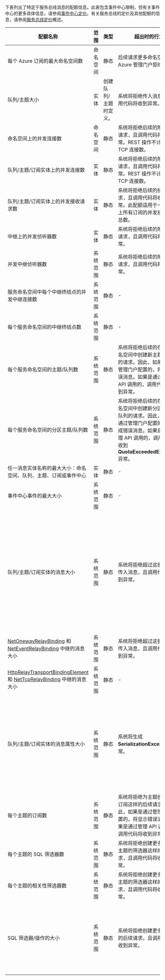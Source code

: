 下表列出了特定于服务总线消息的配额信息。此表包含事件中心限制，但有关事件中心的更多具体信息，请参阅[事件中心定价](http://azure.microsoft.com/pricing/details/event-hubs/)。有关服务总线的定价及其他配额的信息，请参阅[服务总线定价](http://azure.microsoft.com/pricing/details/service-bus/)概述。

|配额名称|范围|类型|超出时的行为|值|
|---|---|---|---|---|
| 每个 Azure 订阅的最大命名空间数|命名空间|静态|后续请求更多命名空间将被 Azure 管理门户拒绝。|100|
|队列/主题大小|实体|创建队列/主题时定义。|系统将拒绝传入消息，且调用代码将收到异常。|1、2、3、4 或 5 GB。<br /><br />如果已启用[分区](/documentation/articlesservice-bus-partitioning)，最大队列/主题大小是 80 GB。|
|命名空间上的并发连接数|命名空间|静态|系统将拒绝后续的附加连接请求，且调用代码将收到异常。REST 操作不计入并发 TCP 连接数。|NetMessaging：1,000<br /><br />AMQP：5,000|
|队列/主题/订阅实体上的并发连接数|实体|静态|系统将拒绝后续的附加连接请求，且调用代码将收到异常。REST 操作不计入并发 TCP 连接数。|受每个命名空间的并发连接限制的约束。|
|队列/主题/订阅实体上的并发接收请求数|实体|静态|系统将拒绝后续的接收请求，且调用代码将收到异常。此配额适用于一个主题上所有订阅的并发接收操作总数。|5,000|
|中继上的并发侦听器数|实体|静态|系统将拒绝后续的附加连接请求，且调用代码将收到异常。|25|
|并发中继侦听器数|系统范围|静态|系统将拒绝后续的附加连接请求，且调用代码将收到异常。|2,000|
|服务命名空间中每个中继终结点的并发中继连接数|系统范围|静态|-|5,000| 
|每个服务命名空间的中继终结点数|系统范围|静态|-|10,000|
|每个服务命名空间的主题/队列数|系统范围|静态|系统将拒绝后续的在服务命名空间中创建新主题或队列的请求。因此，如果是通过管理门户配置的，将生成错误消息。如果是通过管理 API 调用的，调用代码将收到异常。|10,000<br /><br />服务命名空间中主题和队列的数目之和必须小于或等于 10,000。|
|每个服务命名空间的分区主题/队列数|系统范围|静态|系统将拒绝后续的在服务命名空间中创建新分区主题或队列的请求。因此，如果是通过管理门户配置的，将生成错误消息。如果是通过管理 API 调用的，调用代码将收到 **QuotaExceededException** 异常。|100<br /><br />在每个命名空间中，每个分区队列或主题的实体配额不会超过 10,000 个。| 
|任一消息实体名称的最大大小：命名空间、队列、主题、订阅或事件中心|实体|静态|-|50 个字符|
|事件中心事件的最大大小|系统范围|静态|-|256 KB|
|队列/主题/订阅实体的消息大小|系统范围|静态|系统将拒绝超过这些配额的传入消息，且调用代码会收到异常。|最大消息大小：256KB。<br /><br />**备注** 由于系统开销问题，此限制通常略小于 256KB。<br /><br />最大标头大小：64KB<br /><br />属性包中的最大标头属性数：**MaxValue**<br /><br />属性包中属性的最大大小：没有明确的限制。受最大标头大小限制。| 
|[NetOnewayRelayBinding](https://msdn.microsoft.com/zh-cn/library/microsoft.servicebus.netonewayrelaybinding.aspx) 和 [NetEventRelayBinding](https://msdn.microsoft.com/zh-cn/library/microsoft.servicebus.neteventrelaybinding.aspx) 中继的消息大小|系统范围|静态|系统将拒绝超过这些配额的传入消息，且调用代码会收到异常。|64KB
|[HttpRelayTransportBindingElement](https://msdn.microsoft.com/zh-cn/library/microsoft.servicebus.httprelaytransportbindingelement.aspx) 和 [NetTcpRelayBinding](https://msdn.microsoft.com/zh-cn/library/microsoft.servicebus.nettcprelaybinding.aspx) 中继的消息大小|系统范围|静态|-|无限制| 
|队列/主题/订阅实体的消息属性大小|系统范围|静态|系统将生成 **SerializationException** 异常。|每个属性的最大消息属性大小为 32K。所有属性的累计大小不得超过 64K。这适用于 [BrokeredMessage](https://msdn.microsoft.com/zh-cn/library/microsoft.servicebus.messaging.brokeredmessage.aspx) 的整个标头，其中包含用户属性和系统属性（例如，[SequenceNumber](https://msdn.microsoft.com/zh-cn/library/microsoft.servicebus.messaging.brokeredmessage.sequencenumber.aspx)、[Label](https://msdn.microsoft.com/zh-cn/library/microsoft.servicebus.messaging.brokeredmessage.label.aspx)、[MessageId](https://msdn.microsoft.com/zh-cn/library/microsoft.servicebus.messaging.brokeredmessage.messageid.aspx)，等等）。|
|每个主题的订阅数|系统范围|静态|系统将拒绝为主题创建附加订阅这样的后续请求。因此，如果是通过管理门户配置的，将显示错误消息。如果是通过管理 API 调用的，调用代码将收到异常。|2,000|
|每个主题的 SQL 筛选器数|系统范围|静态|系统将拒绝创建更多针对该主题的筛选器这样的后续请求，且调用代码将收到异常。|2,000|
|每个主题的相关性筛选器数|系统范围|静态|系统将拒绝创建更多针对该主题的筛选器这样的后续请求，且调用代码将收到异常。|100,000
|SQL 筛选器/操作的大小|系统范围|静态|系统将拒绝创建更多筛选器的后续请求，且调用代码将收到异常。|筛选器条件字符串的最大长度：1024 (1K)。<br /><br />规则操作字符串的最大长度：1024 (1K)。<br /><br />每个规则操作的最大表达式数：32。|

<!---HONumber=82-->